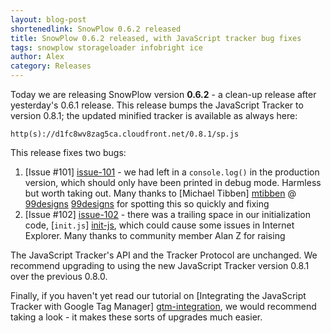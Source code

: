 ```yaml
---
layout: blog-post
shortenedlink: SnowPlow 0.6.2 released
title: SnowPlow 0.6.2 released, with JavaScript tracker bug fixes
tags: snowplow storageloader infobright ice
author: Alex
category: Releases
---
```


Today we are releasing SnowPlow version **0.6.2** - a clean-up release after yesterday's 0.6.1 release. This release bumps the JavaScript Tracker to version 0.8.1; the updated minified tracker is available as always here:

    http(s)://d1fc8wv8zag5ca.cloudfront.net/0.8.1/sp.js

This release fixes two bugs:

1. [Issue #101] [issue-101] - we had left in a `console.log()` in the production version, which should only have been printed in debug mode. Harmless but worth taking out. Many thanks to [Michael Tibben] [mtibben] @ [99designs] [99designs] for spotting this so quickly and fixing
2. [Issue #102] [issue-102] - there was a trailing space in our initialization code, [`init.js`] [init-js], which could cause some issues in Internet Explorer. Many thanks to community member Alan Z for raising

The JavaScript Tracker's API and the Tracker Protocol are unchanged. We recommend upgrading to using the new JavaScript Tracker version 0.8.1 over the previous 0.8.0.

Finally, if you haven't yet read our tutorial on [Integrating the JavaScript Tracker with Google Tag Manager] [gtm-integration], we would recommend taking a look - it makes these sorts of upgrades much easier.

[issue-101]: https://github.com/snowplow/snowplow/pull/101
[issue-102]: https://github.com/snowplow/snowplow/issues/102
[init-js]: https://github.com/snowplow/snowplow/blob/master/1-trackers/javascript-tracker/js/src/init.js
[mtibben]: https://github.com/mtibben
[99designs]: http://99designs.com
[gtm-integration]: https://github.com/snowplow/snowplow/wiki/Integrating-javascript-tags-with-Google-Tag-Manager